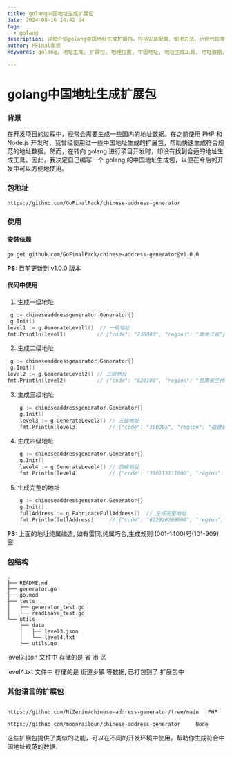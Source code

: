 ```yaml
---
title: golang中国地址生成扩展包
date: 2024-08-16 14:42:04
tags:
  - golang
description: 详细介绍golang中国地址生成扩展包，包括安装配置、使用方法、示例代码等，帮助开发者快速生成中国地址数据。
author: PFinal南丞
keywords: golang, 地址生成, 扩展包, 地理位置, 中国地址, 地址生成工具, 地址数据, 地址库

---
```


# golang中国地址生成扩展包

### 背景

在开发项目的过程中，经常会需要生成一些国内的地址数据。在之前使用 PHP 和 Node.js 开发时，我曾经使用过一些中国地址生成的扩展包，帮助快速生成符合规范的地址数据。然而，在转向 golang 进行项目开发时，却没有找到合适的地址生成工具。因此，我决定自己编写一个 golang 的中国地址生成包，以便在今后的开发中可以方便地使用。

### 包地址

```shell
https://github.com/GoFinalPack/chinese-address-generator

```

### 使用

#### 安装依赖

```
go get github.com/GoFinalPack/chinese-address-generator@v1.0.0

```

**PS:** 目前更新到 v1.0.0 版本

#### 代码中使用

1. 生成一级地址

```go
 g := chineseaddressgenerator.Generator{}
 g.Init()
level1 := g.GenerateLevel1()  // 一级地址
fmt.Println(level1)          // {"code": "230000", "region": "黑龙江省"}

```

2. 生成二级地址

```go
 g := chineseaddressgenerator.Generator{}
 g.Init()
level2 := g.GenerateLevel2() // 二级地址
fmt.Println(level2)          // {"code": "620100", "region": "甘肃省兰州市"}

```

3. 生成三级地址

```go
    g := chineseaddressgenerator.Generator{}
    g.Init()
	level3 := g.GenerateLevel3() // 三级地址
    fmt.Println(level3)          // {"code": "350205", "region": "福建省厦门市海沧区"}
```

4. 生成四级地址

```go
    g := chineseaddressgenerator.Generator{}
    g.Init()
    level4 := g.GenerateLevel4() // 四级地址 
    fmt.Println(level4)          // {"code": "310113111000", "region": "上海市市辖区宝山区高境镇"}

```

5. 生成完整的地址

```go
    g := chineseaddressgenerator.Generator{}
    g.Init()
	fullAddress := g.FabricateFullAddress()  // 生成完整地址
    fmt.Println(fullAddress)     // {"code": "622926209000", "region": "甘肃省临夏回族自治州东乡族自治县五家乡1115号182室", "buildNo": 1115, "roomNo": 182}

```

**PS:** 上面的地址纯属编造, 如有雷同,纯属巧合,生成规则:(001-1400)号(101-909)室



### 包结构

```
.
├── README.md
├── generator.go
├── go.mod
├── tests
│   ├── generator_test.go
│   └── readLeave_test.go
└── utils
    ├── data
    │   ├── level3.json
    │   └── level4.txt
    └── utils.go

```

level3.json 文件中 存储的是 省 市 区 

level4.txt 文件中 存储的是 街道乡镇 等数据, 已打包到了 扩展包中 



### 其他语言的扩展包

```

https://github.com/NiZerin/chinese-address-generator/tree/main   PHP

https://github.com/moonrailgun/chinese-address-generator     Node

```

这些扩展包提供了类似的功能，可以在不同的开发环境中使用，帮助你生成符合中国地址规范的数据.